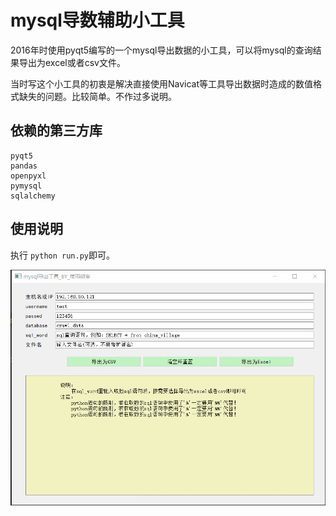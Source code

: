 
# mysql导数辅助小工具

2016年时使用pyqt5编写的一个mysql导出数据的小工具，可以将mysql的查询结果导出为excel或者csv文件。

当时写这个小工具的初衷是解决直接使用Navicat等工具导出数据时造成的数值格式缺失的问题。比较简单。不作过多说明。

## 依赖的第三方库

```
pyqt5
pandas
openpyxl
pymysql
sqlalchemy
```

## 使用说明

执行 `python run.py`即可。



![run](/screenshot/run.gif)